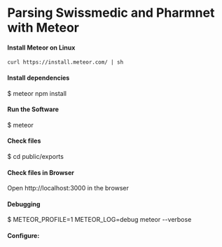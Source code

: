 # Parsing Swissmedic and Pharmnet with Meteor

#### Install Meteor on Linux
`curl https://install.meteor.com/ | sh`

#### Install dependencies
$ meteor npm install

#### Run the Software
$ meteor

#### Check files
$ cd public/exports

#### Check files in Browser
Open http://localhost:3000 in the browser

#### Debugging
$ METEOR_PROFILE=1 METEOR_LOG=debug meteor --verbose

#### Configure:
